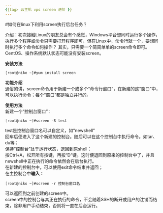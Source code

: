 ```yaml
---
{{tag> 云主机 vps screen 进阶 }}
---
```



#如何在linux下利用screen执行后台任务？

介绍：初次接触Linux的朋友总会有个感觉，Windows平台想同时运行多个操作，执行多个程序或命令只需要打开程序即可，但在Linux中，命令行就一个，要想同时执行多个命令如何操作？
其实，只需要一个简简单单的screen命令即可。
CentOS、操作系统默认状态可能没有安装screen。


**安装方法**<br>

    [root@niko ~]#yum install screen

**功能介绍**<br>
通俗的讲，screen命令用于新建一个或多个“命令行窗口”，在新建的这“窗口”中，可以执行命令；每个“窗口”都是独立并行的。

**使用方法**<br>
新建一个“控制台窗口”：<br>

    [root@niko ~]#screen -S test 

test是控制台窗口名可以自定义，如“newshell”<br>
回车后便进入了这个新建的控制台。随后可以在这个控制台中执行命令，如tar、du等；<br>
保持“控制台”处于运行状态，退回到原shell：<br>
按Ctrl+A，松开所有按键，再按“D”键。这时便退回到原来的控制台中了，并且newshell中正在执行的命令依然会在后台执行。<br>
在新建的控制台中，可以使用exit命令结束并返回；<br>
在主控制台中**输入**：

    [root@niko ~]#screen -r 控制台窗口名

可以返回到之前创建的screen中。<br>
screen中的控制台与其正在执行的命令，不会随着SSH的断开或用户的注销而结束，除非用户手动结束，否则将一直在后台运行。<br>